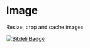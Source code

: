 Image
=====

Resize, crop and cache images

[![Bitdeli Badge](https://d2weczhvl823v0.cloudfront.net/creolab/image/trend.png)](https://bitdeli.com/free "Bitdeli Badge")
